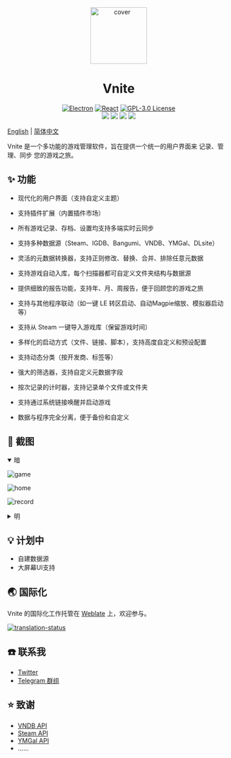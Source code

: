 <div align="center">
  <img src="https://img.timero.xyz/i/2025/07/31/688b10f8bccfc.png" width="128" height="128" alt="cover">

  <h1 align="center">
    Vnite
  </h1>

  <p align="center">
    <a href="https://www.electronjs.org/" target="_blank"><img src="https://img.shields.io/badge/Electron-47848F?style=flat-square&logo=electron&logoColor=white" alt="Electron"></a>
    <a href="https://reactjs.org/" target="_blank"><img src="https://img.shields.io/badge/React-61DAFB?style=flat-square&logo=react&logoColor=black" alt="React"></a>
    <a href="https://www.gnu.org/licenses/gpl-3.0.en.html" target="_blank"><img src="https://img.shields.io/badge/License-GPL%203.0-blue.svg?style=flat-square&logo=gnu&logoColor=white" alt="GPL-3.0 License"></a>
    </br>
    <a href="https://github.com/ximu3/vnite/stargazers"><img src="https://img.shields.io/github/stars/ximu3/vnite?color=ffcb47&labelColor=black&style=flat-square&logo=github&label=Stars" /></a>
    <a href="https://github.com/ximu3/vnite/graphs/contributors"><img src="https://img.shields.io/github/contributors/ximu3/vnite?style=flat-square&logo=github&label=Contributors&labelColor=black" /></a>
    <a href="https://github.com/ximu3/vnite/releases"><img src="https://img.shields.io/github/downloads/ximu3/vnite/total?color=369eff&labelColor=black&logo=github&style=flat-square&label=Downloads" /></a>
    <a href="https://t.me/+d65-R_xRx1JlYWZh" target="_blank"><img src="https://img.shields.io/badge/Telegram-2CA5E0?style=flat-square&logo=telegram&logoColor=white&labelColor=black" /></a>
  </p>
</div>

[English](README.md) | [简体中文](README.zh-CN.md)

Vnite 是一个多功能的游戏管理软件，旨在提供一个统一的用户界面来 记录、管理、同步 您的游戏之旅。

## ✨ 功能

- 现代化的用户界面（支持自定义主题）

- 支持插件扩展（内置插件市场）

- 所有游戏记录、存档、设置均支持多端实时云同步

- 支持多种数据源（Steam、IGDB、Bangumi、VNDB、YMGal、DLsite）

- 灵活的元数据转换器，支持正则修改、替换、合并、排除任意元数据

- 支持游戏自动入库，每个扫描器都可自定义文件夹结构与数据源

- 提供细致的报告功能，支持年、月、周报告，便于回顾您的游戏之旅

- 支持与其他程序联动（如一键 LE 转区启动、自动Magpie缩放、模拟器启动等）

- 支持从 Steam 一键导入游戏库（保留游戏时间）

- 多样化的启动方式（文件、链接、脚本），支持高度自定义和预设配置

- 支持动态分类（按开发商、标签等）

- 强大的筛选器，支持自定义元数据字段

- 按次记录的计时器，支持记录单个文件或文件夹

- 支持通过系统链接唤醒并启动游戏

- 数据与程序完全分离，便于备份和自定义

## 📸 截图

<details open>
<summary>暗</summary>

![game](https://img.timero.xyz/i/2025/07/31/688b0785f0fd1.png)

![home](https://img.timero.xyz/i/2025/07/31/688b07b63f791.png)

![record](https://img.timero.xyz/i/2025/07/31/688b07d7be1f0.png)

</details>

<details>
<summary>明</summary>

![game](https://img.timero.xyz/i/2025/07/31/688b0806ccd78.png)

![home](https://img.timero.xyz/i/2025/07/31/688b082a1d9a9.png)

![record](https://img.timero.xyz/i/2025/07/31/688b084e25a52.png)

</details>

## 💡 计划中

- 自建数据源
- 大屏幕UI支持

## 🌏 国际化

Vnite 的国际化工作托管在 [Weblate](https://hosted.weblate.org/projects/vnite/) 上，欢迎参与。

<a href="https://hosted.weblate.org/engage/vnite/">
<img src="https://hosted.weblate.org/widget/vnite/multi-auto.svg" alt="translation-status" />
</a>

## ☎️ 联系我

- [Twitter](https://x.com/ximu3_)
- [Telegram 群组](https://t.me/+d65-R_xRx1JlYWZh)

## ⭐ 致谢

- [VNDB API](https://api.vndb.org/kana)
- [Steam API](https://partner.steamgames.com/doc/api)
- [YMGal API](https://www.ymgal.games/developer)
- ……
